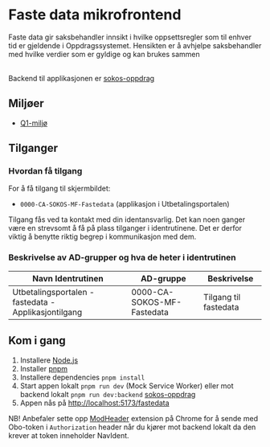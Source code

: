 # Faste data mikrofrontend

Faste data gir saksbehandler innsikt i hvilke oppsettsregler som til enhver tid er gjeldende i Oppdragssystemet.
Hensikten er å avhjelpe saksbehandler med hvilke verdier som er gyldige og kan brukes sammen

</br>Backend til applikasjonen er [sokos-oppdrag](https://github.com/navikt/sokos-oppdrag)

## Miljøer

- [Q1-miljø](https://utbetalingsportalen.intern.dev.nav.no/fastedata)

## Tilganger

### Hvordan få tilgang

For å få tilgang til skjermbildet:

- `0000-CA-SOKOS-MF-Fastedata` (applikasjon i Utbetalingsportalen)

Tilgang fås ved ta kontakt med din identansvarlig. Det kan noen ganger være en strevsomt å få på plass tilganger
i identrutinene. Det er derfor viktig å benytte riktig begrep i kommunikasjon med dem.

### Beskrivelse av AD-grupper og hva de heter i identrutinen

| Navn Identrutinen                                    | AD-gruppe                  | Beskrivelse           |
| ---------------------------------------------------- | -------------------------- | --------------------- |
| Utbetalingsportalen - fastedata - Applikasjontilgang | 0000-CA-SOKOS-MF-Fastedata | Tilgang til fastedata |

## Kom i gang

1. Installere [Node.js](https://nodejs.dev/en/)
2. Installer [pnpm](https://pnpm.io/)
3. Installere dependencies `pnpm install`
4. Start appen lokalt `pnpm run dev` (Mock Service Worker) eller mot backend lokalt `pnpm run dev:backend` [sokos-oppdrag](https://github.com/navikt/sokos-oppdrag)
5. Appen nås på <http://localhost:5173/fastedata>

NB! Anbefaler sette opp [ModHeader](https://modheader.com/) extension på Chrome for å sende med Obo-token i `Authorization` header når du kjører mot backend lokalt da den krever at token inneholder NavIdent.
